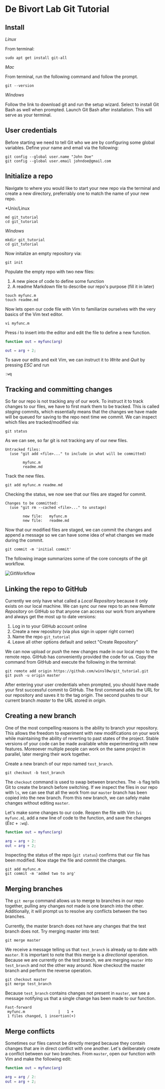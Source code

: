 # De Bivort Lab Git Tutorial

## Install

*Linux* 

From terminal:
```
sudo apt get install git-all
```

*Mac*

From terminal, run the following command and follow the prompt.
```
git --version
```

*Windows*

Follow the link to <a src="https://git-scm.com/downloads">download git</a> and run the setup wizard. Select to install Git Bash as well when prompted. Launch Git Bash after installation. This will serve as your terminal.

## User credentials

Before starting we need to tell Git who we are by configuring some global variables. Define your name and email via the following:

```
git config --global user.name "John Doe"
git config --global user.email johndoe@gmail.com
```

## Initialize a repo

Navigate to where you would like to start your new repo via the terminal and create a new directory, preferrably one to match the name of your new repo.

*Unix/Linux
```
md git_tutorial
cd git_tutorial
```
*Windows*
```
mkdir git_tutorial
cd git_tutorial
```

Now initalize an empty repository via:

```
git init
```

Populate the empty repo with two new files:
1. A new piece of code to define some function
2. A readme Markdown file to describe our repo's purpose (fill it in later)

```
touch myfunc.m
touch readme.md
```

Now lets open our code file with Vim to familiarize ourselves with the very basics of the Vim text editor.

```
vi myfunc.m
```

Press *i* to insert into the editor and edit the file to define a new function.

```Matlab
function out = myfunc(arg)

out = arg + 2;
```

To save our edits and exit Vim, we can instruct it to *Write* and *Quit* by pressing *ESC* and run

```
:wq
```

## Tracking and committing changes




So far our repo is not tracking any of our work. To instruct it to track changes to our files, we have to first mark them to be tracked. This is called *staging* commits, which essentially means that the changes we have made will be queued for saving to the repo next time we commit. We can inspect which files are tracked/modified via:

```
git status
```
As we can see, so far git is not tracking any of our new files.
```
Untracked files:
  (use "git add <file>..." to include in what will be committed)

        myfunc.m
        readme.md
```

Track the new files.

```
git add myfunc.m readme.md
```

Checking the status, we now see that our files are staged for commit.

```
Changes to be committed:
  (use "git rm --cached <file>..." to unstage)

        new file:   myfunc.m
        new file:   readme.md
```

Now that our modified files are staged, we can commit the changes and append a message so we can have some idea of what changes we made during the commit.

```
git commit -m 'initial commit'
```

The following image summarizes some of the core concepts of the git workflow.

![GitWorkflow](https://cdn-media-1.freecodecamp.org/images/1*iL2J8k4ygQlg3xriKGimbQ.png)

## Linking the repo to GitHub

Currently we only have what called a *Local Repository* because it only exists on our local machine. We can sync our new repo to an new *Remote Repository* on GitHub so that anyone can access our work from anywhere and always get the most up to date versions:

1. Log in to your GitHub account online
2. Create a new repository (via plus sign in upper right corner)
3. Name the repo `git_tutorial`
4. Leave all other options default and select "Create Repository"

We can now upload or *push* the new changes made in our local repo to the remote repo. GitHub has conveniently provided the code for us. Copy the command from GitHub and execute the following in the terminal:

```
git remote add origin https://github.com/winsl0w/git_tutorial.git
git push -u origin master
```

After entering your user credentials when prompted, you should have made your first successful commit to GitHub. The first command adds the URL for our repository and saves it to the tag *origin*. The second pushes to our current branch *master* to the URL stored in *origin*.

## Creating a new branch

One of the most compelling reasons is the ability to branch your repository. This allows the freedom to experiment with new modifications on your work while maintaining the ability of reverting to past states of the project. Stable versions of your code can be made available while experimenting with new features. Moreoever multiple people can work on the same project in parallel, later merging their work together.

Create a new branch of our repo named `test_branch`.

```
git checkout -b test_branch
```

The `checkout` command is used to swap between branches. The `-b` flag tells Git to create the branch before switching. If we inspect the files in our repo with `ls`, we can see that all the work from our `master` branch has been copied into the new branch. From this new branch, we can safely make changes without editing `master`.

Let's make some changes to our code. Reopen the file with Vim (`vi myfunc.m`), add a new line of code to the function, and save the changes (*Esc* + `:wq`).

```Matlab
function out = myfunc(arg)

arg = arg + 2:
out = arg + 2;
```

Inspecting the status of the repo (`git status`) confirms that our file has been modified. Now stage the file and commit the changes.

```
git add myfunc.m
git commit -m 'added two to arg'
```

## Merging branches

The `git merge` command allows us to merge to branches in our repo together, pulling any changes not made is one branch into the other. Additionally, it will prompt us to resolve any conflicts between the two branches.

Currently, the master branch does not have any changes that the test branch does not. Try merging master into test:

```
git merge master
```

We receive a message telling us that `test_branch` is already up to date with `master`. It is important to note that this merge is a *directional* operation. Because we are currently on the test branch, we are merging `master` into `test_branch` and not the other way around. Now checkout the master branch and perform the reverse operation.

```
git checkout master
git merge test_branch
```

Because `test_branch` contains changes not present in `master`, we see a message notifying us that a single change has been made to our function.

```
Fast-forward
 myfunc.m               |   1 +
 1 files changed, 1 insertion(+)
```

## Merge conflicts

Sometimes our files cannot be directly merged because they contain changes that are in direct conflict with one another. Let's deliberately create a conflict between our two branches. From `master`, open our function with Vim and make the following edit:

```Matlab
function out = myfunc(arg)

arg = arg / 2:
out = arg + 2;
```



